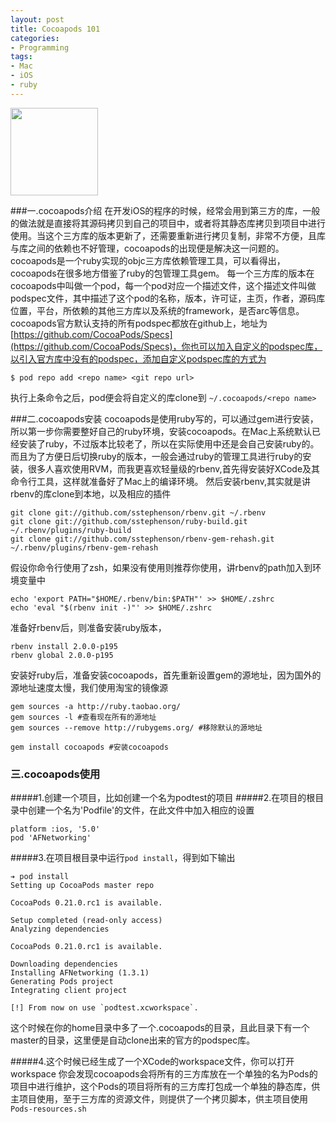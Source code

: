 ```yaml
---
layout: post
title: Cocoapods 101
categories:
- Programming
tags:
- Mac
- iOS
- ruby
---
```


<img  width="140" height="140" src="http://ww1.sinaimg.cn/bmiddle/65cc0af7jw1e5wzbyfdkgj20bo0bogm8.jpg"/>      
   

###一.cocoapods介绍
在开发iOS的程序的时候，经常会用到第三方的库，一般的做法就是直接将其源码拷贝到自己的项目中，或者将其静态库拷贝到项目中进行使用。当这个三方库的版本更新了，还需要重新进行拷贝复制，非常不方便，且库与库之间的依赖也不好管理，cocoapods的出现便是解决这一问题的。cocoapods是一个ruby实现的objc三方库依赖管理工具，可以看得出，cocoapods在很多地方借鉴了ruby的包管理工具gem。
每一个三方库的版本在cocoapods中叫做一个pod，每一个pod对应一个描述文件，这个描述文件叫做podspec文件，其中描述了这个pod的名称，版本，许可证，主页，作者，源码库位置，平台，所依赖的其他三方库以及系统的framework，是否arc等信息。cocoapods官方默认支持的所有podspec都放在github上，地址为 [https://github.com/CocoaPods/Specs](https://github.com/CocoaPods/Specs)，你也可以加入自定义的podspec库，以引入官方库中没有的podspec，添加自定义podspec库的方式为 
	
	$ pod repo add <repo name> <git repo url>
	
执行上条命令之后，pod便会将自定义的库clone到 `~/.cocoapods/<repo name>`
			
###二.cocoapods安装
cocoapods是使用ruby写的，可以通过gem进行安装，所以第一步你需要整好自己的ruby环境，安装cocoapods。在Mac上系统默认已经安装了ruby，不过版本比较老了，所以在实际使用中还是会自己安装ruby的。而且为了方便日后切换ruby的版本，一般会通过ruby的管理工具进行ruby的安装，很多人喜欢使用RVM，而我更喜欢轻量级的rbenv,首先得安装好XCode及其命令行工具，这样就准备好了Mac上的编译环境。
然后安装rbenv,其实就是讲rbenv的库clone到本地，以及相应的插件

	git clone git://github.com/sstephenson/rbenv.git ~/.rbenv
	git clone git://github.com/sstephenson/ruby-build.git ~/.rbenv/plugins/ruby-build
	git clone git://github.com/sstephenson/rbenv-gem-rehash.git ~/.rbenv/plugins/rbenv-gem-rehash
	
	
假设你命令行使用了zsh，如果没有使用则推荐你使用，讲rbenv的path加入到环境变量中

	echo 'export PATH="$HOME/.rbenv/bin:$PATH"' >> $HOME/.zshrc
	echo 'eval "$(rbenv init -)"' >> $HOME/.zshrc

准备好rbenv后，则准备安装ruby版本，
	
	rbenv install 2.0.0-p195
	rbenv global 2.0.0-p195
	
安装好ruby后，准备安装cocoapods，首先重新设置gem的源地址，因为国外的源地址速度太慢，我们使用淘宝的镜像源
	
	gem sources -a http://ruby.taobao.org/
	gem sources -l #查看现在所有的源地址
	gem sources --remove http://rubygems.org/ #移除默认的源地址
	
	gem install cocoapods #安装cocoapods
	   
     
### 三.cocoapods使用
#####1.创建一个项目，比如创建一个名为podtest的项目
#####2.在项目的根目录中创建一个名为'Podfile'的文件，在此文件中加入相应的设置
	
	platform :ios, '5.0'
	pod 'AFNetworking'
#####3.在项目根目录中运行`pod install`，得到如下输出
	
	➔ pod install
	Setting up CocoaPods master repo

	CocoaPods 0.21.0.rc1 is available.

	Setup completed (read-only access)
	Analyzing dependencies

	CocoaPods 0.21.0.rc1 is available.

	Downloading dependencies
	Installing AFNetworking (1.3.1)
	Generating Pods project
	Integrating client project

	[!] From now on use `podtest.xcworkspace`.

这个时候在你的home目录中多了一个.cocoapods的目录，且此目录下有一个master的目录，这里便是自动clone出来的官方的podspec库。   

#####4.这个时候已经生成了一个XCode的workspace文件，你可以打开workspace
你会发现cocoapods会将所有的三方库放在一个单独的名为Pods的项目中进行维护，这个Pods的项目将所有的三方库打包成一个单独的静态库，供主项目使用，至于三方库的资源文件，则提供了一个拷贝脚本，供主项目使用`Pods-resources.sh`